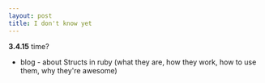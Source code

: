 ```yaml
---
layout: post
title: I don't know yet
---
```


**3.4.15** time?

- blog - about Structs in ruby (what they are, how they work, how to use them, why they're awesome)
